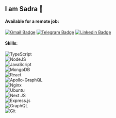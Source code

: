 ## I am Sadra 👋

#### Available for a remote job:
[![Gmail Badge](https://img.shields.io/twitter/url?color=white&label=sadraromexs%40gmail.com&logo=gmail&style=social&url=https%3A%2F%2Fgmail.com%2Fsadraromexs)](mailto:sadraromexs@gmail.com)
[![Telegram Badge](https://img.shields.io/badge/-Telegram-blue?style=flat&logo=telegram&logoColor=white&link=https://t.me/imanghafoori/)](https://t.me/sromexs/)
[![Linkedin Badge](https://img.shields.io/twitter/url?label=Sadra%20Bahrami&logo=linkedin&style=social&url=https%3A%2F%2Fwww.linkedin.com%2Fin%2Fsromexs%2F)](https://linkedin.com/in/sromexs/) 


#### Skills:
<img alt="TypeScript" src="https://img.shields.io/badge/typescript%20-%23007ACC.svg?&style=for-the-badge&logo=typescript&logoColor=white"/></br>
<img alt="NodeJS" src="https://img.shields.io/badge/node.js%20-%2343853D.svg?&style=for-the-badge&logo=node.js&logoColor=white"/></br>
<img alt="JavaScript" src="https://img.shields.io/badge/javascript%20-%23323330.svg?&style=for-the-badge&logo=javascript&logoColor=%23F7DF1E"/></br>
<img alt="MongoDB" src ="https://img.shields.io/badge/MongoDB-%234ea94b.svg?&style=for-the-badge&logo=mongodb&logoColor=white"/></br>
<img alt="React" src="https://img.shields.io/badge/react%20-%2320232a.svg?&style=for-the-badge&logo=react&logoColor=%2361DAFB"/></br>
<img alt="Apollo-GraphQL" src="https://img.shields.io/badge/-Apollo%20GraphQL-311C87?style=for-the-badge&logo=apollo-graphql"/></br>
<img alt="Nginx" src="https://img.shields.io/badge/nginx%20-%23009639.svg?&style=for-the-badge&logo=nginx&logoColor=white"/></br>
<img alt="Ubuntu" src="https://img.shields.io/badge/Ubuntu-E95420?style=for-the-badge&logo=ubuntu&logoColor=white" /></br>
<img alt="Next JS" src="https://img.shields.io/badge/next%20js%20-%23000000.svg?&style=for-the-badge&logo=next.js&logoColor=white"/></br>
<img alt="Express.js" src="https://img.shields.io/badge/express.js%20-%23404d59.svg?&style=for-the-badge"/></br>
<img alt="GraphQL" src="https://img.shields.io/badge/-GraphQL-E10098?style=for-the-badge&logo=graphql"/></br>
<img alt="Git" src="https://img.shields.io/badge/git%20-%23F05033.svg?&style=for-the-badge&logo=git&logoColor=white"/></br>
